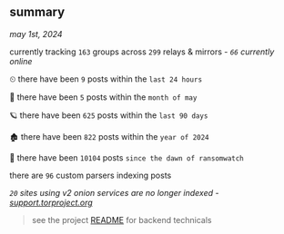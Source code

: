 
## summary
_may 1st, 2024_

currently tracking `163` groups across `299` relays & mirrors - _`66` currently online_

⏲ there have been `9` posts within the `last 24 hours`

🦈 there have been `5` posts within the `month of may`

🪐 there have been `625` posts within the `last 90 days`

🏚 there have been `822` posts within the `year of 2024`

🦕 there have been `10104` posts `since the dawn of ransomwatch`

there are `96` custom parsers indexing posts

_`20` sites using v2 onion services are no longer indexed - [support.torproject.org](https://support.torproject.org/onionservices/v2-deprecation/)_

> see the project [README](https://github.com/joshhighet/ransomwatch#ransomwatch--) for backend technicals
